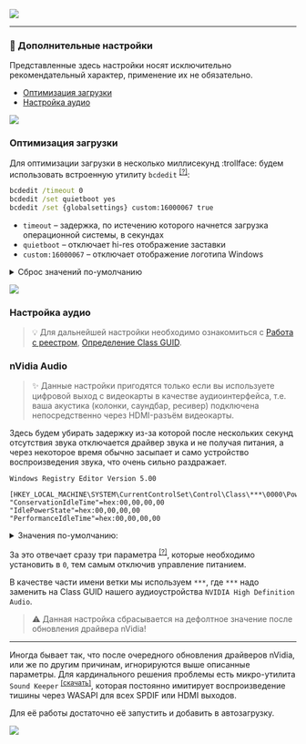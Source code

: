 [![](https://github.com/denis-g/windows10-latency-optimization/blob/master/images/header_small.png)](https://github.com/denis-g/windows10-latency-optimization#содержание)

---

### :dart: Дополнительные настройки

Представленные здесь настройки носят исключительно рекомендательный характер, применение их не обязательно.

- [Оптимизация загрузки](https://github.com/denis-g/windows10-latency-optimization/blob/master/_content/additional.md#оптимизация-загрузки)
- [Настройка аудио](https://github.com/denis-g/windows10-latency-optimization/blob/master/_content/additional.md#настройка-аудио)

![](https://github.com/denis-g/windows10-latency-optimization/blob/master/images/hr.png)

### Оптимизация загрузки

Для оптимизации загрузки в несколько миллисекунд :trollface: будем использовать встроенную утилиту `bcdedit` <sup>[[?]](https://docs.microsoft.com/en-us/windows-hardware/drivers/devtest/bcdedit--set)</sup>:

```cmd
bcdedit /timeout 0
bcdedit /set quietboot yes
bcdedit /set {globalsettings} custom:16000067 true
```

- `timeout` – задержка, по истечению которого начнется загрузка операционной системы, в секундах
- `quietboot` – отключает hi-res отображение заставки
- `custom:16000067` – отключает отображение логотипа Windows

<details>
<summary>Сброс значений по-умолчанию</summary>

```cmd
bcdedit /timeout 3 > nul
bcdedit /deletevalue quietboot > nul
bcdedit /deletevalue {globalsettings} custom:16000067 > nul
```

</details>

![](https://github.com/denis-g/windows10-latency-optimization/blob/master/images/hr.png)

### Настройка аудио

> :bulb: Для дальнейшей настройки необходимо ознакомиться c
[Работа с реестром](https://github.com/denis-g/windows10-latency-optimization/blob/master/_content/_howto-regedit.md),
[Определение Class GUID](https://github.com/denis-g/windows10-latency-optimization/blob/master/_content/_detect-class-guid.md).

### nVidia Audio

> :sparkles: Данные настройки пригодятся только если вы используете цифровой выход с видеокарты в качестве аудиоинтерфейса, т.е. ваша акустика (колонки, саундбар, ресивер) подключена непосредственно через HDMI-разъём видеокарты.

Здесь будем убирать задержку из-за которой после нескольких секунд отсутствия звука отключается драйвер звука и не получая питания, а через некоторое время обычно засыпает и само устройство воспроизведения звука, что очень сильно раздражает.

```reg
Windows Registry Editor Version 5.00

[HKEY_LOCAL_MACHINE\SYSTEM\CurrentControlSet\Control\Class\***\0000\PowerSettings]
"ConservationIdleTime"=hex:00,00,00,00
"IdlePowerState"=hex:00,00,00,00
"PerformanceIdleTime"=hex:00,00,00,00
```

<details><summary>Значения по-умолчанию:</summary>

```reg
Windows Registry Editor Version 5.00

[HKEY_LOCAL_MACHINE\SYSTEM\CurrentControlSet\Control\Class\***\0000\PowerSettings]
"ConservationIdleTime"=hex:04,00,00,00
"IdlePowerState"=hex:03,00,00,00
"PerformanceIdleTime"=hex:04,00,00,00
```

</details>

За это отвечает сразу три параметра <sup>[[?]](https://docs.microsoft.com/en-us/windows-hardware/drivers/audio/audio-device-class-inactivity-timer-implementation)</sup>, которые необходимо установить в `0`, тем самым отключив управление питанием.

В качестве части имени ветки мы используем `***`, где `***` надо заменить на Class GUID нашего аудиоустройства `NVIDIA High Definition Audio`.

> :warning: Данная настройка сбрасывается на дефолтное значение после обновления драйвера nVidia!

---

Иногда бывает так, что после очередного обновления драйверов nVidia, или же по другим причинам, игнорируются выше описанные параметры. Для кардинального решения проблемы есть микро-утилита `Sound Keeper` <sup>[[скачать]](https://github.com/denis-g/windows10-latency-optimization/blob/master/_content/links.md#утилиты-используемые-в-гайде)</sup>, которая постоянно имитирует воспроизведение тишины через WASAPI для всех SPDIF или HDMI выходов.

Для её работы достаточно её запустить и добавить в автозагрузку.

![](https://github.com/denis-g/windows10-latency-optimization/blob/master/images/reboot.png)
